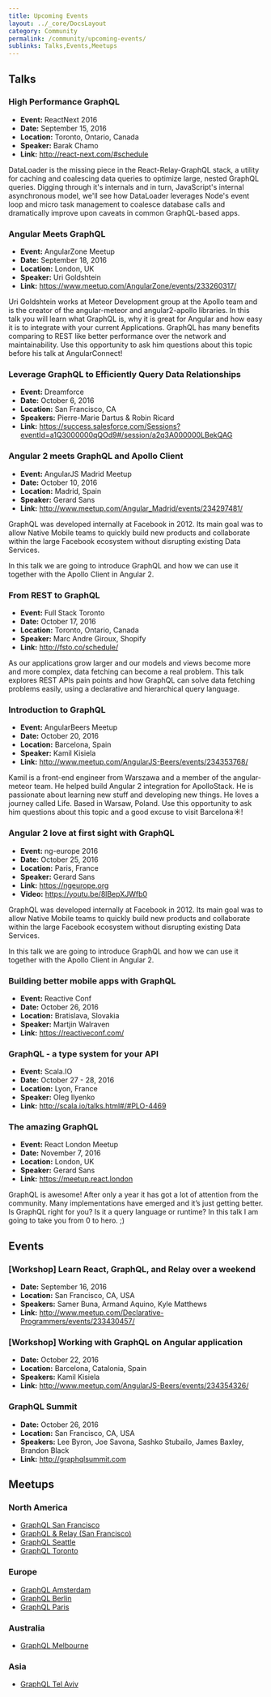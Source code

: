 ```yaml
---
title: Upcoming Events
layout: ../_core/DocsLayout
category: Community
permalink: /community/upcoming-events/
sublinks: Talks,Events,Meetups
---
```


## Talks

### High Performance GraphQL

- **Event:** ReactNext 2016
- **Date:** September 15, 2016
- **Location:** Toronto, Ontario, Canada
- **Speaker:** Barak Chamo
- **Link:** http://react-next.com/#schedule

DataLoader is the missing piece in the React-Relay-GraphQL stack, a utility for caching and coalescing data queries to optimize large, nested GraphQL queries. Digging through it's internals and in turn, JavaScript's internal asynchronous model, we'll see how DataLoader leverages Node's event loop and micro task management to coalesce database calls and dramatically improve upon caveats in common GraphQL-based apps.

### Angular Meets GraphQL

- **Event:** AngularZone Meetup
- **Date:** September 18, 2016
- **Location:** London, UK
- **Speaker:** Uri Goldshtein
- **Link:** https://www.meetup.com/AngularZone/events/233260317/

Uri Goldshtein works at Meteor Development group at the Apollo team and is the creator of the angular-meteor and angular2-apollo libraries. In this talk you will learn what GraphQL is, why it is great for Angular and how easy it is to integrate with your current Applications. GraphQL has many benefits comparing to REST like better performance over the network and maintainability. Use this opportunity to ask him questions about this topic before his talk at AngularConnect!

### Leverage GraphQL to Efficiently Query Data Relationships

- **Event:** Dreamforce
- **Date:** October 6, 2016
- **Location:** San Francisco, CA
- **Speakers:** Pierre-Marie Dartus & Robin Ricard
- **Link:** https://success.salesforce.com/Sessions?eventId=a1Q3000000qQOd9#/session/a2q3A000000LBekQAG

### Angular 2 meets GraphQL and Apollo Client

- **Event:** AngularJS Madrid Meetup
- **Date:** October 10, 2016
- **Location:** Madrid, Spain
- **Speaker:** Gerard Sans
- **Link:** http://www.meetup.com/Angular_Madrid/events/234297481/

GraphQL was developed internally at Facebook in 2012. Its main goal was to allow Native Mobile teams to quickly build new products and collaborate within the large Facebook ecosystem without disrupting existing Data Services. 

In this talk we are going to introduce GraphQL and how we can use it together with the Apollo Client in Angular 2.

### From REST to GraphQL

- **Event:** Full Stack Toronto
- **Date:** October 17, 2016
- **Location:** Toronto, Ontario, Canada
- **Speaker:** Marc Andre Giroux, Shopify
- **Link:** http://fsto.co/schedule/

As our applications grow larger and our models and views become more and more complex, data fetching can become a real problem. This talk explores REST APIs pain points and how GraphQL can solve data fetching problems easily, using a declarative and hierarchical query language.

### Introduction to GraphQL

- **Event:** AngularBeers Meetup
- **Date:** October 20, 2016
- **Location:** Barcelona, Spain
- **Speaker:** Kamil Kisiela
- **Link:** http://www.meetup.com/AngularJS-Beers/events/234353768/

Kamil is a front-end engineer from Warszawa and a member of the angular-meteor team. He helped build Angular 2 integration for ApolloStack. He is passionate about learning new stuff and developing new things. He loves a journey called Life. Based in Warsaw, Poland.
Use this opportunity to ask him questions about this topic and a good excuse to visit Barcelona☀️!

### Angular 2 love at first sight with GraphQL

- **Event:** ng-europe 2016
- **Date:** October 25, 2016
- **Location:** Paris, France
- **Speaker:** Gerard Sans
- **Link:** https://ngeurope.org
- **Video:** https://youtu.be/8lBepXJWfb0

GraphQL was developed internally at Facebook in 2012. Its main goal was to allow Native Mobile teams to quickly build new products and collaborate within the large Facebook ecosystem without disrupting existing Data Services. 

In this talk we are going to introduce GraphQL and how we can use it together with the Apollo Client in Angular 2.


### Building better mobile apps with GraphQL

- **Event:** Reactive Conf
- **Date:** October 26, 2016
- **Location:** Bratislava, Slovakia
- **Speaker:** Martjin Walraven
- **Link:** https://reactiveconf.com/

### GraphQL - a type system for your API

- **Event:** Scala.IO
- **Date:** October 27 - 28, 2016
- **Location:** Lyon, France
- **Speaker:** Oleg Ilyenko
- **Link:** http://scala.io/talks.html#/#PLO-4469

### The amazing GraphQL

- **Event:** React London Meetup
- **Date:** November 7, 2016
- **Location:** London, UK
- **Speaker:** Gerard Sans
- **Link:** https://meetup.react.london

GraphQL is awesome! After only a year it has got a lot of attention from the community. Many implementations have emerged and it’s just getting better. Is GraphQL right for you? Is it a query language or runtime? In this talk I am going to take you from 0 to hero. ;)


## Events

### [Workshop] Learn React, GraphQL, and Relay over a weekend

- **Date:** September 16, 2016
- **Location:** San Francisco, CA, USA
- **Speakers:** Samer Buna, Armand Aquino, Kyle Matthews
- **Link:** http://www.meetup.com/Declarative-Programmers/events/233430457/

### [Workshop] Working with GraphQL on Angular application

- **Date:** October 22, 2016
- **Location:** Barcelona, Catalonia, Spain
- **Speakers:** Kamil Kisiela
- **Link:** http://www.meetup.com/AngularJS-Beers/events/234354326/

### GraphQL Summit

- **Date:** October 26, 2016
- **Location:** San Francisco, CA, USA
- **Speakers:** Lee Byron, Joe Savona, Sashko Stubailo, James Baxley, Brandon Black
- **Link:** http://graphqlsummit.com


## Meetups

### North America

- [GraphQL San Francisco](http://www.meetup.com/GraphQL-SF/)
- [GraphQL & Relay (San Francisco)](http://www.meetup.com/graphql/)
- [GraphQL Seattle](https://www.meetup.com/Seattle-GraphQL-Meetup/)
- [GraphQL Toronto](https://www.meetup.com/GraphQL-Toronto/)

### Europe

- [GraphQL Amsterdam](https://www.meetup.com/Amsterdam-GraphQL-Meetup/)
- [GraphQL Berlin](https://www.meetup.com/graphql-berlin/)
- [GraphQL Paris](https://www.meetup.com/GraphQL-Paris/)

### Australia

- [GraphQL Melbourne](http://graphql.melbourne/)

### Asia

- [GraphQL Tel Aviv](https://www.meetup.com/GraphQL-TLV/)
